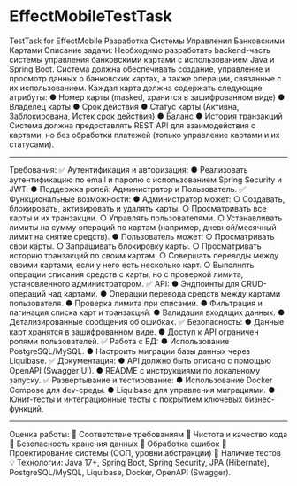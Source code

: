 # EffectMobileTestTask
TestTask for EffectMobile
Разработка Системы Управления Банковскими Картами
Описание задачи:
Необходимо разработать backend-часть системы управления банковскими картами с использованием Java и Spring Boot. Система должна обеспечивать создание, управление и просмотр данных о банковских картах, а также операции, связанные с их использованием.
Каждая карта должна содержать следующие атрибуты:
●	Номер карты (masked, хранится в зашифрованном виде)
●	Владелец карты
●	Срок действия
●	Статус карты (Активна, Заблокирована, Истек срок действия)
●	Баланс
●	История транзакций
Система должна предоставлять REST API для взаимодействия с картами, но без обработки платежей (только управление картами и их статусами).
________________________________________
Требования:
✅ Аутентификация и авторизация:
●	Реализовать аутентификацию по email и паролю с использованием Spring Security и JWT.
●	Поддержка ролей: Администратор и Пользователь.
✅ Функциональные возможности:
●	Администратор может:
○	Создавать, блокировать, активировать и удалять карты.
○	Просматривать все карты и их транзакции.
○	Управлять пользователями.
○	Устанавливать лимиты на сумму операций по картам (например, дневной/месячный лимит на снятие средств).
●	Пользователь может:
○	Просматривать свои карты.
○	Запрашивать блокировку карты.
○	Просматривать историю транзакций по своим картам.
○	Совершать переводы между своими картами, если у него есть несколько карт.
○	Выполнять операции списания средств с карты, но с проверкой лимита, установленного администратором.
✅ API:
●	Эндпоинты для CRUD-операций над картами.
●	Операции перевода средств между картами пользователя.
●	Проверка лимита при списании.
●	Фильтрация и пагинация списка карт и транзакций.
●	Валидация входящих данных.
●	Детализированные сообщения об ошибках.
✅ Безопасность:
●	Данные карт хранятся в зашифрованном виде.
●	Доступ к API ограничен ролями пользователей.
✅ Работа с БД:
●	Использование PostgreSQL/MySQL.
●	Настроить миграции базы данных через Liquibase.
✅ Документация:
●	API должно быть описано с помощью OpenAPI (Swagger UI).
●	README с инструкциями по локальному запуску.
✅ Развертывание и тестирование:
●	Использование Docker Compose для dev-среды.
●	Liquibase для управления миграциями.
●	Юнит-тесты и интеграционные тесты с покрытием ключевых бизнес-функций.
________________________________________
Оценка работы:
📌 Соответствие требованиям
📌 Чистота и качество кода
📌 Безопасность хранения данных
📌 Обработка ошибок
📌 Проектирование системы (ООП, уровни абстракции)
📌 Наличие тестов
💡 Технологии: Java 17+, Spring Boot, Spring Security, JPA (Hibernate), PostgreSQL/MySQL, Liquibase, Docker, OpenAPI (Swagger).

